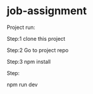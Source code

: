# job-assignment

Project run:

Step:1
  clone this project
   
Step:2
  Go to project repo

Step:3 
   npm install
   
Step: 

   npm run dev
